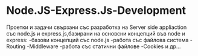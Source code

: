 # Node.JS-Express.Js-Development
Проетки и задачи свързани със разработка на Server side appliaction със node.js и express.js,базирани на основсни концепций във node и express:
-базови концепций със node.js
-работа със файлова система
-Routing
-Middleware
-работа със статични файлове
-Cookies и др...
